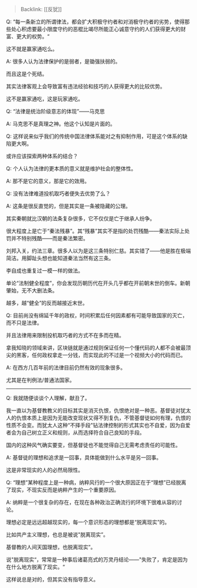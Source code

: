 > Backlink: [[反犹]]

Q: “每一条新立的所谓律法，都会扩大积极守约者和对消极守约者的劣势，使得那些处心积虑要最小限度守约的恶棍比竭尽所能正心诚意守约的人们获得更大的财富、更大的权势。“

这不就是赢家通吃么。

A: 很多人认为法律保护的是弱者，是锄强扶弱的。

而且这是个死结。

其实法律客观上会导致富有违法经验和技巧的人获得更大的比较优势。

这不是赢家通吃，这是玩家通吃。

Q: “法律是统治阶级意志的体现”——马克思

A: 马克思不是真理之神。他这个认知是片面的。

Q: 这样说来似乎我们的传统中国法律体系能对之有抑制作用，可是这个体系的缺陷更大啊。

或许应该探索两种体系的结合？

Q: 个人认为法律的更本质的意义就是维护社会的整体性。

A: 那不是它的意义，那是它的效用。

Q: 没有法律难道投机取巧者便失去优势了么？

A: 这条是很反直觉的，但是其实是一条被隐藏的公理。

其实秦朝就比汉朝的法条复杂很多，它不仅仅是亡于继承人纷争。

很大程度上是亡于“秦法残暴”。其“残暴”其实不是指的处罚残酷——秦法实际上处罚并不特别残酷——而是秦法繁密。

刘邦入关，约法三章。很多人以为是这三条特别仁慈。其实错了——他是胜在极端简洁。用脚趾头想也能知道秦法当然有这三条。

李自成也重复过一模一样的做法。

单论“法制健全程度”，你会发现历朝历代在开头几乎都在开前朝末世的倒车。新朝肇始，无不大删法条。

越多，越“健全”的反而越接近末世。

Q: 目前尚没有绵延千年的政权，时间积累后任何因素都有可能导致国家的灭亡，而不只是法律。

并且法律用来限制投机取巧者的方式不在多而在精。

拿我知晓的领域来讲，区块链就是通过规则保证任何一个懂代码的人都不会被最顶尖的黑客，任何政权拿走一分钱，而实现此的不过是一个视频大小的代码而已。

A: 在西方几百年前的法律目前仍然有效的现象很多。

尤其是在判例法/普通法国家。

---

Q: 我就随便谈谈个人理解，献丑了。

我一直以为基督教教义的目标其实是消灭仇恨，仇恨绝对是一种恶。基督徒对犹太人的仇恨本质上是因为无能改变现状又得不到复仇，不管基督徒如何有理，仇恨的性质不会变。而犹太人这种“不择手段"钻法律控制的形式其实也不自爱，因为自爱者会为自己树立正义和规则，从而选择符合自己良知的手段。

国内的这种风气确实要变，但基督徒也不能觉得自己无需考虑责任的可能性。

A: 基督徒的理想和追求是一回事，具体能做到什么水平是另一回事。

这是非常现实的人的必然局限性。

Q: “理想”某种程度上是一种病，纳粹风行的一个很大原因正在于“理想”已经脱离了现实，不现实反而是纳粹产生的一个重要原因。

A: 纳粹是一个很复杂的存在，在现在各种政治正确流行的环境下很难从容的讨论。

理想必定是远远超越现实的，每一个意识形态的理想都是“脱离现实”的。

比如共产主义理想，也总是被说"脱离现实”。

基督教的人间天国理想，也脱离现实”。

说"脱离现实“，常常是一种事后诸葛亮式的万灵丹结论——"失败了，肯定是因为在什么地方脱离了现实。“

这样说总是对的，但其实没有指导意义。
